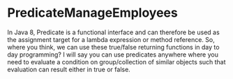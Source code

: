 # PredicateManageEmployees

In Java 8, Predicate is a functional interface and can therefore be used as the assignment target for a lambda expression or method reference. So, where you think, we can use these true/false returning functions in day to day programming? I will say you can use predicates anywhere where you need to evaluate a condition on group/collection of similar objects such that evaluation can result either in true or false.
